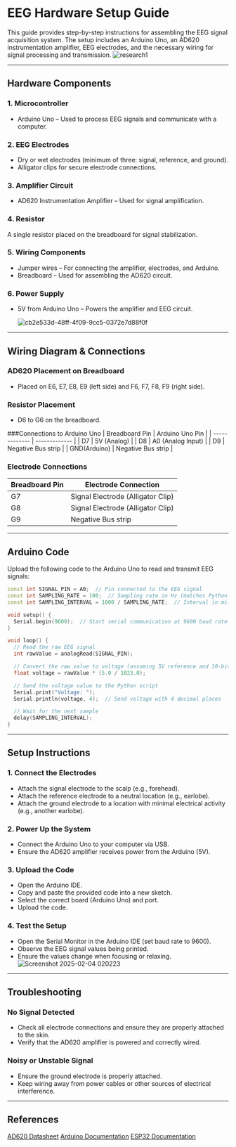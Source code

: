 # EEG Hardware Setup Guide
This guide provides step-by-step instructions for assembling the EEG signal acquisition system. The setup includes an Arduino Uno, an AD620 instrumentation amplifier, EEG electrodes, and the necessary wiring for signal processing and transmission.
![research1](https://github.com/user-attachments/assets/5b0e3c00-d662-4545-95fe-7b418074d178)


------------

## Hardware Components
### 1. Microcontroller
- Arduino Uno – Used to process EEG signals and communicate with a computer.

### 2. EEG Electrodes
- Dry or wet electrodes (minimum of three: signal, reference, and ground).
- Alligator clips for secure electrode connections.

### 3. Amplifier Circuit
- AD620 Instrumentation Amplifier – Used for signal amplification.

### 4. Resistor
A single resistor placed on the breadboard for signal stabilization.

### 5. Wiring Components
- Jumper wires – For connecting the amplifier, electrodes, and Arduino.
- Breadboard – Used for assembling the AD620 circuit.

### 6. Power Supply
- 5V from Arduino Uno – Powers the amplifier and EEG circuit.

  ![cb2e533d-48ff-4f09-9cc5-0372e7d88f0f](https://github.com/user-attachments/assets/c0627db5-ed9a-466f-9a7c-0998ac9c16ad)



------------

## Wiring Diagram & Connections

### AD620 Placement on Breadboard
- Placed on E6, E7, E8, E9 (left side) and F6, F7, F8, F9 (right side).

### Resistor Placement
- D6 to G6 on the breadboard.

###Connections to Arduino Uno
| Breadboard Pin  | Arduino Uno Pin |
| ------------- | ------------- |
| D7  | 5V (Analog)  |
| D8  | A0 (Analog Input) |
| D9  | Negative Bus strip |
| GND(Arduino)  | Negative Bus strip |

### Electrode Connections
| Breadboard Pin  | Electrode Connection |
| ------------- | ------------- |
| G7  | Signal Electrode (Alligator Clip)  |
| G8  | Signal Electrode (Alligator Clip) |
| G9  | Negative Bus strip |


------------

## Arduino Code
Upload the following code to the Arduino Uno to read and transmit EEG signals:

```cpp
const int SIGNAL_PIN = A0;  // Pin connected to the EEG signal
const int SAMPLING_RATE = 100;  // Sampling rate in Hz (matches Python code)
const int SAMPLING_INTERVAL = 1000 / SAMPLING_RATE;  // Interval in milliseconds

void setup() {
  Serial.begin(9600);  // Start serial communication at 9600 baud rate
}

void loop() {
  // Read the raw EEG signal
  int rawValue = analogRead(SIGNAL_PIN);

  // Convert the raw value to voltage (assuming 5V reference and 10-bit ADC)
  float voltage = rawValue * (5.0 / 1023.0);

  // Send the voltage value to the Python script
  Serial.print("Voltage: ");
  Serial.println(voltage, 4);  // Send voltage with 4 decimal places

  // Wait for the next sample
  delay(SAMPLING_INTERVAL);
}
```

------------

## Setup Instructions
### 1. Connect the Electrodes
- Attach the signal electrode to the scalp (e.g., forehead).
- Attach the reference electrode to a neutral location (e.g., earlobe).
- Attach the ground electrode to a location with minimal electrical activity (e.g., another earlobe).

### 2. Power Up the System
- Connect the Arduino Uno to your computer via USB.
- Ensure the AD620 amplifier receives power from the Arduino (5V).

### 3. Upload the Code
- Open the Arduino IDE.
- Copy and paste the provided code into a new sketch.
- Select the correct board (Arduino Uno) and port.
- Upload the code.

### 4. Test the Setup
- Open the Serial Monitor in the Arduino IDE (set baud rate to 9600).
- Observe the EEG signal values being printed.
- Ensure the values change when focusing or relaxing.
  ![Screenshot 2025-02-04 020223](https://github.com/user-attachments/assets/74084ba0-23f0-4eb4-a96c-d81cfd47a307)


------------

## Troubleshooting
### No Signal Detected
- Check all electrode connections and ensure they are properly attached to the skin.
- Verify that the AD620 amplifier is powered and correctly wired.

### Noisy or Unstable Signal
- Ensure the ground electrode is properly attached.
- Keep wiring away from power cables or other sources of electrical interference.

------------

## References
[AD620 Datasheet](https://www.analog.com/media/en/technical-documentation/data-sheets/ad620.pdf)
[Arduino Documentation](https://docs.arduino.cc/)
[ESP32 Documentation](https://docs.espressif.com/projects/esp-idf/en/stable/esp32/index.html)



